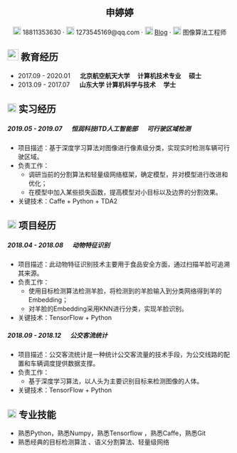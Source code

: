  <center>
     <h2>申婷婷</h2>
     <div>
         <span>
             <img src="assets/phone-solid.svg" width="18px">
             18811353630
         </span>
         ·
         <span>
             <img src="assets/envelope-solid.svg" width="18px">
             1273545169@qq.com
         </span>
         ·
         <span>
             <img src="assets/rss-solid.svg" width="18px">
             <a href="https://blog.csdn.net/baidu_27643275">Blog</a>
         </span>
         ·
         <span>
             <img src="assets/info-circle-solid.svg" width="18px">
             图像算法工程师
         </span>
     </div>
 </center>



## <img src="assets/graduation-cap-solid.svg" width="25px"> 教育经历

- 2017.09 - 2020.01 &emsp; **北京航空航天大学 &emsp;计算机技术专业     &emsp;硕士**
- 2013.09 - 2017.07 &emsp; **山东大学                    计算机科学与技术&emsp; 学士**              

## <img src="assets/briefcase-solid.svg" width="20px"> 实习经历

##### 2019.05 - 2019.07                  &emsp;  恒润科技ITD人工智能部        &emsp;      可行驶区域检测    

- 项目描述：基于深度学习算法对图像进行像素级分类，实现实时检测车辆可行驶区域。
- 负责工作：
  - 调研当前的分割算法和轻量级网络框架，确定模型，并对模型进行改进和优化；
  - 在模型中加入某些损失函数，提高模型对小目标以及边界的分割效果。
- 关键技术：Caffe + Python + TDA2

## <img src="assets/project-diagram-solid.svg" width="20px"> 项目经历

##### 2018.04 - 2018.08          &emsp;       动物特征识别                          

- 项目描述：此动物特征识别技术主要用于食品安全方面，通过扫描羊脸可追溯其来源。
- 负责工作：
  - 使用目标检测算法检测羊脸，将检测到的羊脸输入到分类网络得到羊的Embedding；
  - 对羊脸的Embedding采用KNN进行分类，实现羊脸识别。
- 关键技术：TensorFlow + Python

##### 2018.09 - 2018.12            &emsp;     公交客流统计                                

- 项目描述：公交客流统计是一种统计公交客流量的技术手段，为公交线路的配置和车辆调度提供数据支撑。
- 负责工作：
  - 基于深度学习算法，以人头为主要识别目标来检测图像的人体。
- 关键技术：TensorFlow + Python

## <img src="assets/tools-solid.svg" width="20px"> 专业技能

- 熟悉Python，熟悉Numpy，熟悉Tensorflow ，熟悉Caffe，熟悉Git
- 熟悉经典的目标检测算法 、语义分割算法、轻量级网络

